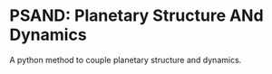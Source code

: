 # PSAND: Planetary Structure ANd Dynamics
A python method to couple planetary structure and dynamics.
